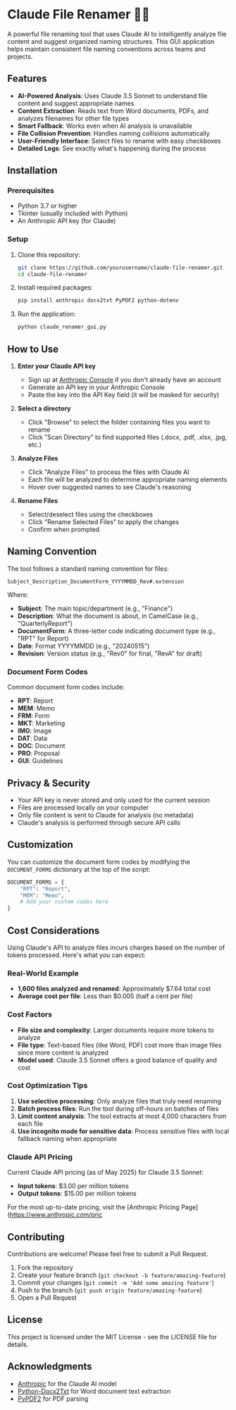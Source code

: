 # Claude File Renamer 📁✨

A powerful file renaming tool that uses Claude AI to intelligently analyze file content and suggest organized naming structures. This GUI application helps maintain consistent file naming conventions across teams and projects.


## Features

- **AI-Powered Analysis**: Uses Claude 3.5 Sonnet to understand file content and suggest appropriate names
- **Content Extraction**: Reads text from Word documents, PDFs, and analyzes filenames for other file types
- **Smart Fallback**: Works even when AI analysis is unavailable
- **File Collision Prevention**: Handles naming collisions automatically
- **User-Friendly Interface**: Select files to rename with easy checkboxes
- **Detailed Logs**: See exactly what's happening during the process

## Installation

### Prerequisites

- Python 3.7 or higher
- Tkinter (usually included with Python)
- An Anthropic API key (for Claude)

### Setup

1. Clone this repository:
   ```bash
   git clone https://github.com/yourusername/claude-file-renamer.git
   cd claude-file-renamer
   ```

2. Install required packages:
   ```bash
   pip install anthropic docx2txt PyPDF2 python-dotenv
   ```

3. Run the application:
   ```bash
   python claude_renamer_gui.py
   ```

## How to Use

1. **Enter your Claude API key**
   - Sign up at [Anthropic Console](https://console.anthropic.com) if you don't already have an account
   - Generate an API key in your Anthropic Console
   - Paste the key into the API Key field (it will be masked for security)

2. **Select a directory**
   - Click "Browse" to select the folder containing files you want to rename
   - Click "Scan Directory" to find supported files (.docx, .pdf, .xlsx, .jpg, etc.)

3. **Analyze Files**
   - Click "Analyze Files" to process the files with Claude AI
   - Each file will be analyzed to determine appropriate naming elements
   - Hover over suggested names to see Claude's reasoning

4. **Rename Files**
   - Select/deselect files using the checkboxes 
   - Click "Rename Selected Files" to apply the changes
   - Confirm when prompted

## Naming Convention

The tool follows a standard naming convention for files:

```
Subject_Description_DocumentForm_YYYYMMDD_Rev#.extension
```

Where:
- **Subject**: The main topic/department (e.g., "Finance")
- **Description**: What the document is about, in CamelCase (e.g., "QuarterlyReport")
- **DocumentForm**: A three-letter code indicating document type (e.g., "RPT" for Report)
- **Date**: Format YYYYMMDD (e.g., "20240515")
- **Revision**: Version status (e.g., "Rev0" for final, "RevA" for draft)

### Document Form Codes

Common document form codes include:
- **RPT**: Report
- **MEM**: Memo
- **FRM**: Form
- **MKT**: Marketing
- **IMG**: Image
- **DAT**: Data
- **DOC**: Document
- **PRO**: Proposal
- **GUI**: Guidelines

## Privacy & Security

- Your API key is never stored and only used for the current session
- Files are processed locally on your computer
- Only file content is sent to Claude for analysis (no metadata)
- Claude's analysis is performed through secure API calls

## Customization

You can customize the document form codes by modifying the `DOCUMENT_FORMS` dictionary at the top of the script:

```python
DOCUMENT_FORMS = {
    "RPT": "Report",
    "MEM": "Memo",
    # Add your custom codes here
}
```
## Cost Considerations

Using Claude's API to analyze files incurs charges based on the number of tokens processed. Here's what you can expect:

### Real-World Example
- **1,600 files analyzed and renamed**: Approximately $7.64 total cost
- **Average cost per file**: Less than $0.005 (half a cent per file)

### Cost Factors
- **File size and complexity**: Larger documents require more tokens to analyze
- **File type**: Text-based files (like Word, PDF) cost more than image files since more content is analyzed
- **Model used**: Claude 3.5 Sonnet offers a good balance of quality and cost

### Cost Optimization Tips
1. **Use selective processing**: Only analyze files that truly need renaming
2. **Batch process files**: Run the tool during off-hours on batches of files
3. **Limit content analysis**: The tool extracts at most 4,000 characters from each file
4. **Use incognito mode for sensitive data**: Process sensitive files with local fallback naming when appropriate

### Claude API Pricing
Current Claude API pricing (as of May 2025) for Claude 3.5 Sonnet:
- **Input tokens**: $3.00 per million tokens
- **Output tokens**: $15.00 per million tokens

For the most up-to-date pricing, visit the [Anthropic Pricing Page](https://www.anthropic.com/pric

## Contributing

Contributions are welcome! Please feel free to submit a Pull Request.

1. Fork the repository
2. Create your feature branch (`git checkout -b feature/amazing-feature`)
3. Commit your changes (`git commit -m 'Add some amazing feature'`)
4. Push to the branch (`git push origin feature/amazing-feature`)
5. Open a Pull Request

## License

This project is licensed under the MIT License - see the LICENSE file for details.

## Acknowledgments

- [Anthropic](https://www.anthropic.com/) for the Claude AI model
- [Python-Docx2Txt](https://github.com/ankushshah89/python-docx2txt) for Word document text extraction
- [PyPDF2](https://github.com/py-pdf/pypdf) for PDF parsing
